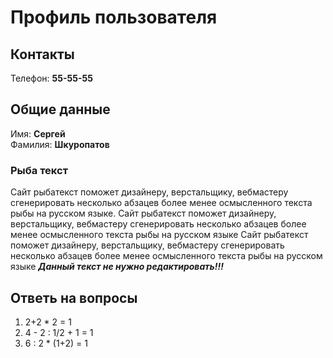 # Профиль пользователя

## Контакты

Телефон: **55-55-55**

## Общие данные

Имя: **Сергей**    
Фамилия: **Шкуропатов**


### Рыба текст
Сайт рыбатекст поможет дизайнеру, верстальщику, вебмастеру сгенерировать несколько абзацев более менее осмысленного текста рыбы на русском языке.
Сайт рыбатекст поможет дизайнеру, верстальщику, вебмастеру сгенерировать несколько абзацев более менее осмысленного текста рыбы на русском языке
Сайт рыбатекст поможет дизайнеру, верстальщику, вебмастеру сгенерировать несколько абзацев более менее осмысленного текста рыбы на русском языке
***Данный текст не нужно редактировать!!!***

## Ответь на вопросы

1. 2+2 * 2 = 1
2. 4 - 2 : 1/2 + 1 = 1
3. 6 : 2 * (1+2) = 1
